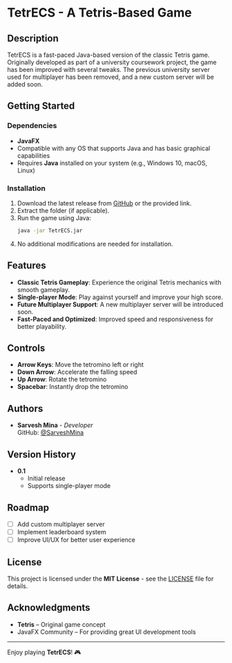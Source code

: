 # TetrECS - A Tetris-Based Game

## Description
TetrECS is a fast-paced Java-based version of the classic Tetris game. Originally developed as part of a university coursework project, the game has been improved with several tweaks. The previous university server used for multiplayer has been removed, and a new custom server will be added soon.

## Getting Started

### Dependencies
- **JavaFX**
- Compatible with any OS that supports Java and has basic graphical capabilities
- Requires **Java** installed on your system (e.g., Windows 10, macOS, Linux)

### Installation
1. Download the latest release from [GitHub](#) or the provided link.
2. Extract the folder (if applicable).
3. Run the game using Java:
   ```sh
   java -jar TetrECS.jar
   ```
4. No additional modifications are needed for installation.

## Features
- **Classic Tetris Gameplay**: Experience the original Tetris mechanics with smooth gameplay.
- **Single-player Mode**: Play against yourself and improve your high score.
- **Future Multiplayer Support**: A new multiplayer server will be introduced soon.
- **Fast-Paced and Optimized**: Improved speed and responsiveness for better playability.

## Controls
- **Arrow Keys**: Move the tetromino left or right
- **Down Arrow**: Accelerate the falling speed
- **Up Arrow**: Rotate the tetromino
- **Spacebar**: Instantly drop the tetromino

## Authors
- **Sarvesh Mina** - *Developer*  
  GitHub: [@SarveshMina](https://github.com/SarveshMina)

## Version History
- **0.1**
  - Initial release
  - Supports single-player mode

## Roadmap
- [ ] Add custom multiplayer server
- [ ] Implement leaderboard system
- [ ] Improve UI/UX for better user experience

## License
This project is licensed under the **MIT License** - see the [LICENSE](LICENSE) file for details.

## Acknowledgments
- **Tetris** – Original game concept
- JavaFX Community – For providing great UI development tools

---
Enjoy playing **TetrECS**! 🎮


